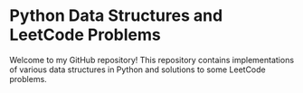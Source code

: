 # Python Data Structures and LeetCode Problems

Welcome to my GitHub repository! This repository contains implementations of various data structures in Python and solutions to some LeetCode problems. 
